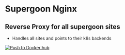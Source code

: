 # Supergoon Nginx

## Reverse Proxy for all supergoon sites
- Handles all sites and points to their k8s backends

[![Push to Docker hub](https://github.com/supergoongaming/sg_nginx/actions/workflows/image_build.yml/badge.svg)](https://github.com/supergoongaming/sg_nginx/actions/workflows/image_build.yml)